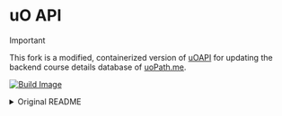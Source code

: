# uO API

> [!IMPORTANT] 
> This fork is a modified, containerized version of [uOAPI](https://github.com/uScheduleMe/uoapi) for updating the backend course details database of [uoPath.me](https://uoPath.me).

[![Build Image](https://github.com/uoPath/uoapi/actions/workflows/build-image.yml/badge.svg)](https://github.com/uoPath/uoapi/actions/workflows/build-image.yml)

<details>
<summary>Original README</summary>

[![Build shield](https://img.shields.io/github/workflow/status/andrewnags/uoapi/build)](https://github.com/andrewnags/uoapi/actions?query=workflow%3Abuild)
[![Tags](https://img.shields.io/github/v/tag/andrewnags/uoapi)](https://github.com/andrewnags/uoapi/releases)

### Installation

At the moment, this project is still in development,
so please fork/install from the `dev` branch.
Once the project is ready for release,
changes will be pushed to the master branch (default),
at which point you should install from there.
```bash
>pip install git+https://github.com/andrewnags/uOcourses.git@dev
```

### Usage

```bash
>uoapi timetable --term winter --year 2020 CSI3104 PHY4 YDD
(timetables for CSI3104, all fourth-year physics courses, and all Yiddish courses)
>uoapi course --courses MAT PHY
(info on all subjects, and MAT and PHY courses)
>uoapi course --nosubjects CSI3105 CSI3131
(info on these specific courses)
>uoapi dates
(info on important dates for all available semesters)
```

See the wiki for sample outputs.

### Contributing

Contributions are welcome! Please see the `CONTRIBUTING.md` file for more.

### License

GNU LGPLv3.0

See the `COPYING` and `COPYING.LESSER` files for the exact license.

Generally speaking, LGPL permits use, distribution, and alteration in open source (as long as the licence is propagated),
and permits use and distribution in closed source projects
(this is **not** legal advice, just my best personal summary).
</details>
